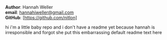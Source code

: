 **Author**: Hannah Weller  
**email**: hannahiweller@gmail.com  
**GitHub**: [https://github.com/nitlon]  

hi i'm a little baby repo and i don't have a readme yet because hannah is irresponsible and forgot she put this embarrassing default readme text here
